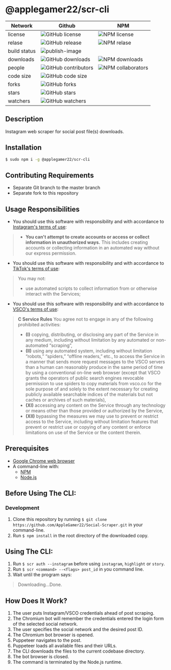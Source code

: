 # @applegamer22/scr-cli
|Network|Github|NPM|
|-|-|-|
|license|![GitHub license](https://img.shields.io/github/license/AppleGamer22/scr-cli?logo=github)|![NPM license](https://img.shields.io/npm/l/@applegamer22/scr-cli?logo=npm)|
|relase|![GitHub release](https://img.shields.io/github/v/release/AppleGamer22/scr-cli?logo=Github)|![NPM relase](https://img.shields.io/npm/v/@applegamer22/scr-cli?label=release&logo=npm)|
|build status|![publish-image](https://github.com/AppleGamer22/scr-cli/workflows/publish-package/badge.svg)||
|downloads|![GitHub downloads](https://img.shields.io/github/downloads/AppleGamer22/scr-cli/total?&logo=github)|![NPM downloads](https://img.shields.io/npm/dt/@applegamer22/scr-cli?&logo=npm)|
|people|![GitHub contributors](https://img.shields.io/github/contributors/AppleGamer22/scr-cli?logo=github)|![NPM collaborators](https://img.shields.io/npm/collaborators/@applegamer22/scr-cli?label=collaborators&logo=npm)|
|code size|![GitHub code size](https://img.shields.io/github/languages/code-size/AppleGamer22/scr-cli?logo=GitHub)|
|forks|![GitHub forks](https://img.shields.io/github/forks/AppleGamer22/scr-cli?logo=github)|
|stars|![GitHub stars](https://img.shields.io/github/stars/AppleGamer22/scr-cli?logo=github)|
|watchers|![GitHub watchers](https://img.shields.io/github/watchers/AppleGamer22/scr-cli?logo=github)|
## Description
Instagram web scraper for social post file(s) downloads.
## Installation
```bash
$ sudo npm i -g @applegamer22/scr-cli
```
## Contributing Requirements
* Separate Git branch to the master branch
* Separate fork to this repository
## Usage Responsibilities
* You should use this software with responsibility and with accordance to [Instagram's terms of use](https://help.instagram.com/581066165581870):
> * **You can't attempt to create accounts or access or collect information in unauthorized ways.**
> This includes creating accounts or collecting information in an automated way without our express permission.
* You should use this software with responsibility and with accordance to [TikTok's terms of use](https://www.tiktok.com/legal/terms-of-use):
> You may not:
> * use automated scripts to collect information from or otherwise interact with the Services;
* You should use this software with responsibility and with accordance to [VSCO's terms of use](https://vsco.co/about/terms_of_use):
> **C Service Rules**
> You agree not to engage in any of the following prohibited activities:
> * **(I)** copying, distributing, or disclosing any part of the Service in any medium, including without limitation by any automated or non-automated “scraping”,
> * **(II)** using any automated system, including without limitation “robots,” “spiders,” “offline readers,” etc., to access the Service in a manner that sends more request messages to the VSCO servers than a human can reasonably produce in the same period of time by using a conventional on-line web browser (except that VSCO grants the operators of public search engines revocable permission to use spiders to copy materials from vsco.co for the sole purpose of and solely to the extent necessary for creating publicly available searchable indices of the materials but not caches or archives of such materials),
> * **(XI)** accessing any content on the Service through any technology or means other than those provided or authorized by the Service,
> * **(XII)** bypassing the measures we may use to prevent or restrict access to the Service, including without limitation features that prevent or restrict use or copying of any content or enforce limitations on use of the Service or the content therein.
## Prerequisites
* [Google Chrome web browser](https://www.google.com/chrome/)
* A command-line with:
  * [NPM](https://npmjs.com)
  * [Node.js](https://nodejs.org/)
## Before Using The CLI:
### Development
1. Clone this repository by running `$ git clone https://github.com/AppleGamer22/Social-Scraper.git` in your command-line.
2. Run `$ npm install` in the root directory of the downloaded copy.
## Using The CLI:
1. Run `$ scr auth --instagram` before using `instagram`, `highlight` or `story`.
2. Run `$ scr <command> --<flags> post_id` in you command line.
3. Wait until the program says:
> Downloading...Done.
## How Does It Work?
1. The user puts Instagram/VSCO credentials ahead of post scraping.
2. The Chromium bot will remember the credentials entered the login form of the selected social network.
3. The user specifies the social network and the desired post ID.
4. The Chromium bot browser is opened.
5. Puppeteer navigates to the post.
6. Puppeteer loads all available files and their URLs.
7. The CLI downloads the files to the current codebase directory.
8. The bot browser is closed.
9. The command is terminated by the Node.js runtime.
